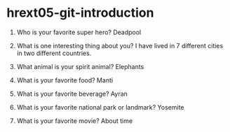 # hrext05-git-introduction

1. Who is your favorite super hero? Deadpool


2. What is one interesting thing about you? I have lived in 7 different cities in two different countries.


3. What animal is your spirit animal? Elephants


4. What is your favorite food? Manti


5. What is your favorite beverage? Ayran


6. What is your favorite national park or landmark? Yosemite


7. What is your favorite movie? About time
